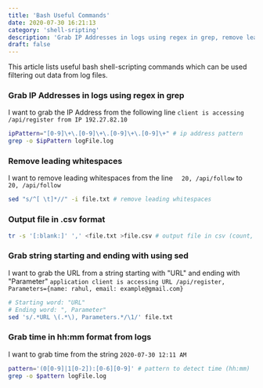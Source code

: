 ```yaml
---
title: 'Bash Useful Commands'
date: 2020-07-30 16:21:13
category: 'shell-sripting'
description: 'Grab IP Addresses in logs using regex in grep, remove leading whitespaces, output file in .csv format, grab string starting and ending with using sed, grab time in hh:mm format from logs'
draft: false
---
```

This article lists useful bash shell-scripting commands which can be used filtering out data from log files.


### Grab IP Addresses in logs using regex in grep
I want to grab the IP Address from the following line
`client is accessing /api/register from IP 192.27.82.10 `
```sh
ipPattern="[0-9]\+\.[0-9]\+\.[0-9]\+\.[0-9]\+" # ip address pattern 
grep -o $ipPattern logFile.log
```

### Remove leading whitespaces
I want to remove leading whitespaces from the line
`  20, /api/follow` to `20, /api/follow`
```sh
sed "s/^[ \t]*//" -i file.txt # remove leading whitespaces
```

### Output file in .csv format
```sh
tr -s '[:blank:]' ',' <file.txt >file.csv # output file in csv (count, ip)
```

### Grab string starting and ending with using sed
I want to grab the URL from a string starting with "URL" and ending with "Parameter"
`application client is accessing URL /api/register, Parameters={name: rahul, email: example@gmail.com}`

```sh
# Starting word: "URL"
# Ending word: ", Parameter"
sed 's/.*URL \(.*\), Parameters.*/\1/' file.txt
```

### Grab time in hh:mm format from logs
I want to grab time from the string
`2020-07-30 12:11 AM`
```sh
pattern='(0[0-9]|1[0-2]):[0-6][0-9]' # pattern to detect time (hh:mm)
grep -o $pattern logFile.log
```